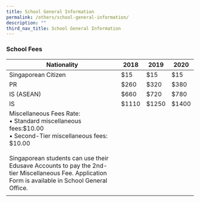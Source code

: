 ```yaml
---
title: School General Information
permalink: /others/school-general-information/
description: ""
third_nav_title: School General Information
---
```

### School Fees

| Nationality   | 2018 | 2019 | 2020 |
|---|---|---|---|
| Singaporean Citizen | $15 | $15 | $15 |
|  PR | $260  | $320 | $380  |
| IS (ASEAN) | $660 | $720 | $780 |
|  IS | $1110  | $1250  | $1400  |
| Miscellaneous Fees Rate:<br>• Standard miscellaneous fees:$10.00<br>• Second-Tier miscellaneous fees: $10.00<br><br>Singaporean students can use their Edusave Accounts to pay the 2nd-tier Miscellaneous Fee. Application Form is available in School General Office. |  |  |  |
| | | |